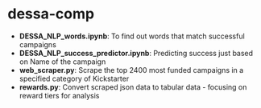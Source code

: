 # dessa-comp
* **DESSA_NLP_words.ipynb**: To find out words that match successful campaigns
* **DESSA_NLP_success_predictor.ipynb**: Predicting success just based on Name of the campaign
* **web_scraper.py**: Scrape the top 2400 most funded campaigns in a specified category of Kickstarter
* **rewards.py**: Convert scraped json data to tabular data - focusing on reward tiers for analysis
